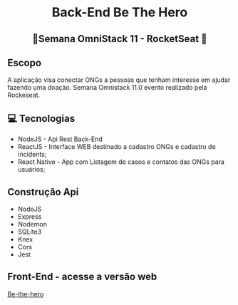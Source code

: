 <h1 align=center > Back-End Be The Hero</h1>
<h2 align=center > 🚀Semana OmniStack 11 - RocketSeat 🚀</h2>

## Escopo 

A aplicação visa conectar ONGs a pessoas que tenham interesse em ajudar fazendo uma doação. Semana Omnistack 11.0 evento realizado pela Rockeseat.

## 💻 Tecnologias 
- NodeJS - Api Rest Back-End 
- ReactJS - Interface  WEB destinado a cadastro ONGs e cadastro de incidents;
- React Native - App com Listagem de casos e contatos das ONGs para usuários;

## Construção Api
- NodeJS
- Express
- Nodemon
- SQLite3
- Knex
- Cors
- Jest

## Front-End - acesse a versão web 
[Be-the-hero](https://github.com/irailtonreis/frontend-be-te-hero "https://github.com/irailtonreis/frontend-be-te-hero")
